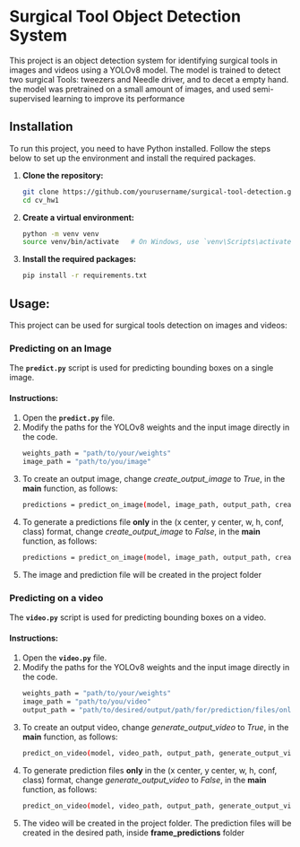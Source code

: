 # Surgical Tool Object Detection System

This project is an object detection system for identifying surgical tools in images and videos using a YOLOv8 model. The model is trained to detect two surgical Tools: tweezers and Needle driver, and to decet a empty hand. the model was pretrained on a small amount of images, and used semi-supervised learning to improve its performance 

## Installation

To run this project, you need to have Python installed. Follow the steps below to set up the environment and install the required packages.

1. **Clone the repository:**
   ```sh
   git clone https://github.com/yourusername/surgical-tool-detection.git
   cd cv_hw1

2. **Create a virtual environment:**
   ```sh
   python -m venv venv
   source venv/bin/activate   # On Windows, use `venv\Scripts\activate`

3. **Install the required packages:**
   ```sh
   pip install -r requirements.txt


## Usage:
This project can be used for surgical tools detection on images and videos:

### Predicting on an Image
The **`predict.py`** script is used for predicting bounding boxes on a single image.

#### Instructions:
1. Open the **`predict.py`** file.
2. Modify the paths for the YOLOv8 weights and the input image directly in the code.
   ```sh
   weights_path = "path/to/your/weights"
   image_path = "path/to/you/image"
3. To create an output image, change _create_output_image_ to _True_, in the **main** function, as follows:
   ```sh
   predictions = predict_on_image(model, image_path, output_path, create_output_image=True)
4. To generate a predictions file **only** in the (x center, y center, w, h, conf, class) format, change _create_output_image_ to _False_, in the **main** function, as follows:
   ```sh
   predictions = predict_on_image(model, image_path, output_path, create_output_image=False)
5. The image and prediction file will be created in the project folder

### Predicting on a video
The **`video.py`** script is used for predicting bounding boxes on a video.

#### Instructions:
1. Open the **`video.py`** file.
2. Modify the paths for the YOLOv8 weights and the input image directly in the code.
   ```sh
   weights_path = "path/to/your/weights"
   image_path = "path/to/you/video"
   output_path = "path/to/desired/output/path/for/prediction/files/only"
3. To create an output video, change _generate_output_video_ to _True_, in the **main** function, as follows:
   ```sh
   predict_on_video(model, video_path, output_path, generate_output_video=True)
4. To generate prediction files **only** in the (x center, y center, w, h, conf, class) format, change _generate_output_video_ to _False_, in the **main** function, as follows:
   ```sh
   predict_on_video(model, video_path, output_path, generate_output_video=False)
5. The video will be created in the project folder. The prediction files will be created in the desired path, inside **frame_predictions** folder






   
